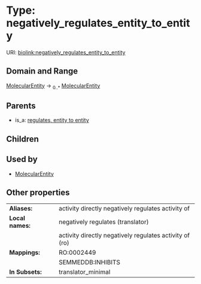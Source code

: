 
# Type: negatively_regulates_entity_to_entity




URI: [biolink:negatively_regulates_entity_to_entity](https://w3id.org/biolink/vocab/negatively_regulates_entity_to_entity)


## Domain and Range

[MolecularEntity](MolecularEntity.md) ->  <sub>0..*</sub> [MolecularEntity](MolecularEntity.md)

## Parents

 *  is_a: [regulates, entity to entity](regulates_entity_to_entity.md)

## Children


## Used by

 * [MolecularEntity](MolecularEntity.md)

## Other properties

|  |  |  |
| --- | --- | --- |
| **Aliases:** | | activity directly negatively regulates activity of |
| **Local names:** | | negatively regulates (translator) |
|  | | activity directly negatively regulates activity of (ro) |
| **Mappings:** | | RO:0002449 |
|  | | SEMMEDDB:INHIBITS |
| **In Subsets:** | | translator_minimal |

